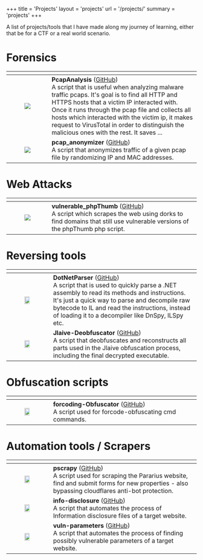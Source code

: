 +++
title = 'Projects'
layout = 'projects'
url = '/projects/'
summary = 'projects'
+++

A list of projects/tools that I have made along my journey of learning, either that be for a CTF or a real world scenario.

# Forensics
<table>
    <thead>
        <tr>
            <th></th>
            <th></th>
        </tr>
    </thead>
    <tbody>
        <tr>
            <td>
                <figure class="align-center ">
                    <img loading="lazy" src="/posts/projects/pcapanalyzer.png"/> 
                </figure>
            </td>
            <td>
                <strong>PcapAnalysis</strong> (<a href="https://github.com/connar/PcapAnalysis">GitHub</a>) <br> A script that is useful when analyzing malware traffic pcaps. It's goal is to find all HTTP and HTTPS hosts that a victim IP interacted with. Once it runs through the pcap file and collects all hosts which interacted with the victim ip, it makes request to VirusTotal in order to distinguish the malicious ones with the rest. It saves ...
            </td>
        </tr>
        <tr>
            <td>
                <figure class="align-center ">
                    <img loading="lazy" src="/posts/projects/pcapanon.png"/> 
                </figure>
            </td>
            <td>
                <strong>pcap_anonymizer</strong> (<a href="https://github.com/connar/pcap_anonymizer">GitHub</a>) <br> A script that anonymizes traffic of a given pcap file by randomizing IP and MAC addresses.
            </td>
        </tr>
    </tbody>
</table>


# Web Attacks
<table>
    <thead>
        <tr>
            <th></th>
            <th></th>
        </tr>
    </thead>
    <tbody>
        <tr>
            <td>
                <figure class="align-center ">
                    <img loading="lazy" src="/posts/projects/phpthumb.png"  /> 
                </figure>
            </td>
            <td>
                <strong>vulnerable_phpThumb</strong> (<a href="https://github.com/connar/vulnerable_phpThumb">GitHub</a>) <br> A script which scrapes the web using dorks to find domains that still use vulnerable versions of the phpThumb php script.
            </td>
        </tr>
    </tbody>
</table>

# Reversing tools
<table>
    <thead>
        <tr>
            <th></th>
            <th></th>
        </tr>
    </thead>
    <tbody>
        <tr>
            <td>
                <figure class="align-center ">
                    <img loading="lazy" src="https://upload.wikimedia.org/wikipedia/commons/thumb/7/7d/Microsoft_.NET_logo.svg/1024px-Microsoft_.NET_logo.svg.png" style="width: 80%;" /> 
                </figure>
            </td>
            <td>
                <strong>DotNetParser</strong> (<a href="https://github.com/connar/DotNetParser">GitHub</a>) <br> A script that is used to quickly parse a .NET assembly to read its methods and instructions. It's just a quick way to parse and decompile raw bytecode to IL and read the instructions, instead of loading it to a decompiler like DnSpy, ILSpy etc.
            </td>
        </tr>
        <tr>
            <td>
                <figure class="align-center ">
                    <img loading="lazy" src="https://image-optimizer.cyberriskalliance.com/unsafe/768x0/https://files.scmagazine.com/wp-content/uploads/2023/06/BatCloak-e1686584681720.jpg" style="width: 80%;" />
                </figure>
            </td>
            <td>
                <strong>Jlaive-Deobfuscator</strong> (<a href="https://github.com/connar/Jlaive-Deobfuscator">GitHub</a>) <br> A script that deobfuscates and reconstructs all parts used in the Jlaive obfuscation process, including the final decrypted executable.
            </td>
        </tr>
    </tbody>
</table>

# Obfuscation scripts
<table>
    <thead>
        <tr>
            <th></th>
            <th></th>
        </tr>
    </thead>
    <tbody>
        <tr>
            <td>
                <figure class="align-center ">
                    <img loading="lazy" src="/posts/projects/forcoding.png" style="width: 80%;" />
                </figure>
            </td>
            <td>
                <strong>forcoding-Obfuscator</strong> (<a href="https://github.com/connar/forcoding-Obfuscator">GitHub</a>) <br> A script used for forcode-obfuscating cmd commands.
            </td>
        </tr>
    </tbody>
</table> 

# Automation tools / Scrapers
<table>
    <thead>
        <tr>
            <th></th>
            <th></th>
        </tr>
    </thead>
    <tbody>
        <tr>
            <td>
                <figure class="align-center ">
                    <img loading="lazy" src="/posts/projects/pararius.png" style="width: 80%;" />
                </figure>
            </td>
            <td>
                <strong>pscrapy</strong> (<a href="https://github.com/connar/Pararius_scraper">GitHub</a>) <br> A script used for scraping the Pararius website, find and submit forms for new properties - also bypassing cloudflares anti-bot protection.
            </td>
        </tr>
        <tr>
            <td>
                <figure class="align-center ">
                    <img loading="lazy" src="/posts/projects/infodisclosure.jpg" style="width: 80%;" />
                </figure>
            </td>
            <td>
                <strong>info-disclosure</strong> (<a href="https://github.com/connar/info-disclosure">GitHub</a>) <br> A script that automates the process of Information disclosure files of a target website.
            </td>
        </tr>
        <tr>
            <td>
                <figure class="align-center ">
                    <img loading="lazy" src="/posts/projects/vulnparameters.png" style="width: 80%;" />
                </figure>
            </td>
            <td>
                <strong>vuln-parameters</strong> (<a href="https://github.com/connar/vuln-parameters">GitHub</a>) <br> A script that automates the process of finding possibly vulnerable parameters of a target website.
            </td>
        </tr>
    </tbody>
</table> 